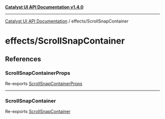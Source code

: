 [**Catalyst UI API Documentation v1.4.0**](../../README.md)

---

[Catalyst UI API Documentation](../../README.md) / effects/ScrollSnapContainer

# effects/ScrollSnapContainer

## References

### ScrollSnapContainerProps

Re-exports [ScrollSnapContainerProps](ScrollSnapContainer/interfaces/ScrollSnapContainerProps.md)

---

### ScrollSnapContainer

Re-exports [ScrollSnapContainer](ScrollSnapContainer/variables/ScrollSnapContainer.md)
